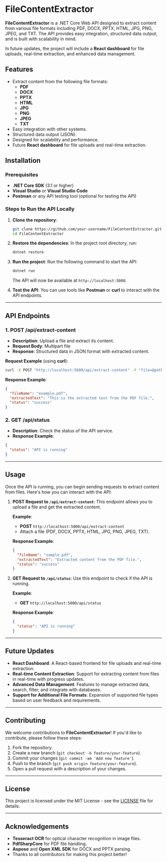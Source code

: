 
# FileContentExtractor

**FileContentExtractor** is a .NET Core Web API designed to extract content from various file formats including PDF, DOCX, PPTX, HTML, JPG, PNG, JPEG, and TXT. The API provides easy integration, structured data output, and is built with scalability in mind.

In future updates, the project will include a **React dashboard** for file uploads, real-time extraction, and enhanced data management.

## Features
- Extract content from the following file formats:
  - **PDF**
  - **DOCX**
  - **PPTX**
  - **HTML**
  - **JPG**
  - **PNG**
  - **JPEG**
  - **TXT**
- Easy integration with other systems.
- Structured data output (JSON).
- Designed for scalability and performance.
- Future **React dashboard** for file uploads and real-time extraction.

## Installation

### Prerequisites
- **.NET Core SDK** (3.1 or higher)
- **Visual Studio** or **Visual Studio Code**
- **Postman** or any API testing tool (optional for testing the API)

### Steps to Run the API Locally

1. **Clone the repository**:
   ```bash
   git clone https://github.com/your-username/FileContentExtractor.git
   cd FileContentExtractor
   ```

2. **Restore the dependencies**:
   In the project root directory, run:
   ```bash
   dotnet restore
   ```

3. **Run the project**:
   Run the following command to start the API:
   ```bash
   dotnet run
   ```
   The API will now be available at `http://localhost:5000`.

4. **Test the API**:
   You can use tools like **Postman** or **curl** to interact with the API endpoints.

---

## API Endpoints

### 1. **POST /api/extract-content**
   - **Description**: Upload a file and extract its content.
   - **Request Body**: Multipart file
   - **Response**: Structured data in JSON format with extracted content.

   **Request Example** (using **curl**):
   ```bash
   curl -X POST "http://localhost:5000/api/extract-content" -F "file=@path_to_your_file.pdf"
   ```

   **Response Example**:
   ```json
   {
     "fileName": "example.pdf",
     "extractedText": "This is the extracted text from the PDF file.",
     "status": "success"
   }
   ```

### 2. **GET /api/status**
   - **Description**: Check the status of the API service.
   - **Response Example**:
   ```json
   {
     "status": "API is running"
   }
   ```

---

## Usage

Once the API is running, you can begin sending requests to extract content from files. Here's how you can interact with the API:

1. **POST Request to `/api/extract-content`**: This endpoint allows you to upload a file and get the extracted content.
   
   **Example**:
   - **POST** `http://localhost:5000/api/extract-content`
   - Attach a file (PDF, DOCX, PPTX, HTML, JPG, PNG, JPEG, TXT).

   **Response Example**:
   ```json
   {
     "fileName": "sample.pdf",
     "extractedText": "Extracted content from the PDF file.",
     "status": "success"
   }
   ```

2. **GET Request to `/api/status`**: Use this endpoint to check if the API is running.
   
   **Example**:
   - **GET** `http://localhost:5000/api/status`

   **Response Example**:
   ```json
   {
     "status": "API is running"
   }
   ```

---

## Future Updates
- **React Dashboard**: A React-based frontend for file uploads and real-time extraction.
- **Real-time Content Extraction**: Support for extracting content from files in real-time with progress updates.
- **Advanced Data Management**: Features to manage extracted data, search, filter, and integrate with databases.
- **Support for Additional File Formats**: Expansion of supported file types based on user feedback and requirements.

---

## Contributing

We welcome contributions to **FileContentExtractor**! If you'd like to contribute, please follow these steps:

1. Fork the repository.
2. Create a new branch (`git checkout -b feature/your-feature`).
3. Commit your changes (`git commit -am 'Add new feature'`).
4. Push to the branch (`git push origin feature/your-feature`).
5. Open a pull request with a description of your changes.

---

## License

This project is licensed under the MIT License - see the [LICENSE](LICENSE) file for details.

---

## Acknowledgements

- **Tesseract OCR** for optical character recognition in image files.
- **PdfSharpCore** for PDF file handling.
- **Aspose** and **Open XML SDK** for DOCX and PPTX parsing.
- Thanks to all contributors for making this project better!


